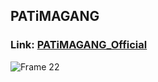 ## PATiMAGANG
### Link: [PATiMAGANG_Official](https://patima-gang.vercel.app/)
![Frame 22](https://github.com/user-attachments/assets/d17aaab8-1ced-464d-a85d-6774c234dc77)
